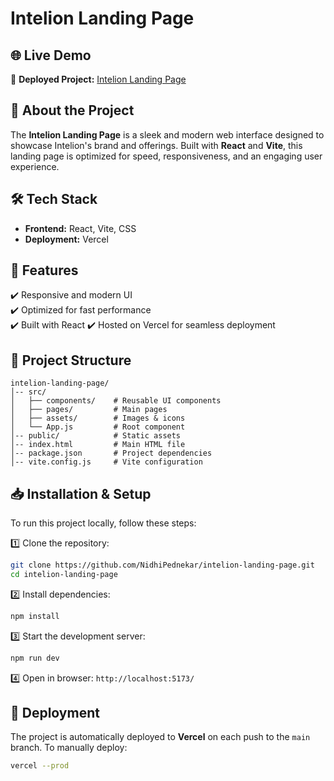 # Intelion Landing Page


## 🌐 Live Demo
🚀 **Deployed Project:** [Intelion Landing Page](https://intelion-o7ew5zkxi-nidhi-pednekars-projects.vercel.app/)

## 📌 About the Project
The **Intelion Landing Page** is a sleek and modern web interface designed to showcase Intelion's brand and offerings. Built with **React** and **Vite**, this landing page is optimized for speed, responsiveness, and an engaging user experience.

## 🛠️ Tech Stack
- **Frontend:** React, Vite, CSS
- **Deployment:** Vercel

## 🚀 Features
✔️ Responsive and modern UI  
✔️ Optimized for fast performance  
✔️ Built with React 
✔️ Hosted on Vercel for seamless deployment  

## 📂 Project Structure
```
intelion-landing-page/
│-- src/
│   ├── components/    # Reusable UI components
│   ├── pages/         # Main pages
│   ├── assets/        # Images & icons
│   └── App.js         # Root component
│-- public/            # Static assets
│-- index.html         # Main HTML file
│-- package.json       # Project dependencies
│-- vite.config.js     # Vite configuration
```

## 📥 Installation & Setup
To run this project locally, follow these steps:

1️⃣ Clone the repository:
```sh
git clone https://github.com/NidhiPednekar/intelion-landing-page.git
cd intelion-landing-page
```

2️⃣ Install dependencies:
```sh
npm install
```

3️⃣ Start the development server:
```sh
npm run dev
```

4️⃣ Open in browser: `http://localhost:5173/`

## 🎯 Deployment
The project is automatically deployed to **Vercel** on each push to the `main` branch. To manually deploy:
```sh
vercel --prod
```



